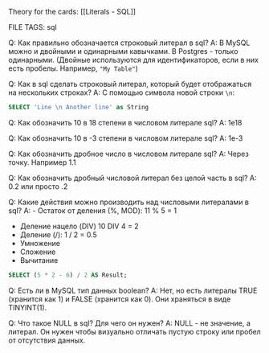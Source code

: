 
Theory for the cards: [[Literals - SQL]]

FILE TAGS: sql

Q: Как правильно обозначается строковый литерал в sql?
A: В MySQL можно и двойными и одинарными кавычками.
В Postgres - только одинарными. (Двойные используются для идентификаторов, если в них есть пробелы. Например, `"My Table"`)
<!--ID: 1757838364243-->


Q: Как в sql  сделать строковый литерал, который будет отображаться на нескольких строках?
A: С помощью символа новой строки `\n`: 
```sql
SELECT 'Line \n Another line' as String
```
<!--ID: 1757838364262-->


Q: Как обозначить 10 в 18 степени в числовом литерале sql?
A: 1e18
<!--ID: 1757838364267-->


Q: Как обозначить 10 в -3 степени в числовом литерале sql?
A: 1e-3
<!--ID: 1757838364273-->


Q: Как обозначить дробное число в числовом литерале sql?
A: Через точку. Например 1.1
<!--ID: 1757838364278-->


Q: Как обозначить дробный числовой литерал без целой часть в sql?
A: 0.2 или просто .2
<!--ID: 1757838364284-->


Q: Какие действия можно производить над числовыми литералами в sql?
A: - Остаток от деления (%, MOD): 11 % 5 = 1
- Деление нацело (DIV) 10 DIV 4 = 2
- Деление (/): 1 / 2 = 0.5
- Умножение
- Сложение
- Вычитание
```sql
SELECT (5 * 2 - 6) / 2 AS Result;
```
Q: Есть ли в MySQL тип данных boolean? 
A: Нет, но есть литералы TRUE (хранится как 1) и FALSE (хранится как 0). Они храняться в виде TINYINT(1).
<!--ID: 1757838364292-->


Q: Что такое NULL в sql? Для чего он нужен?
A: NULL - не значение, а литерал. Он нужен чтобы визуально отличать пустую строку или пробел от отсутствия данных.
<!--ID: 1757838364297-->

